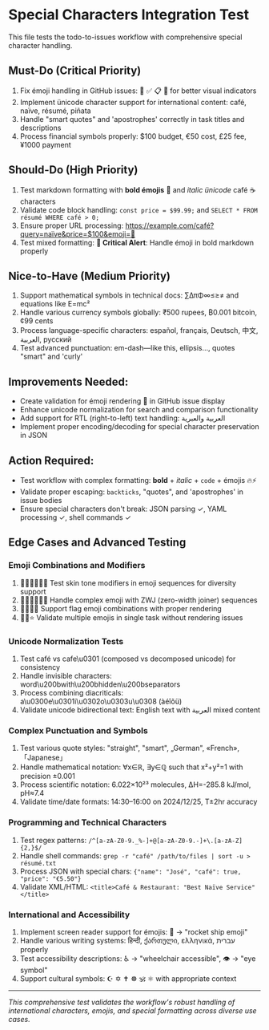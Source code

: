 # Special Characters Integration Test

This file tests the todo-to-issues workflow with comprehensive special character handling.

## Must-Do (Critical Priority)

1. Fix émoji handling in GitHub issues: 🚀 ✅ 📋 🔧 for better visual indicators
2. Implement ünicode character support for international content: café, naïve, résumé, piñata
3. Handle "smart quotes" and 'apostrophes' correctly in task titles and descriptions  
4. Process financial symbols properly: $100 budget, €50 cost, £25 fee, ¥1000 payment

## Should-Do (High Priority)

1. Test markdown formatting with **bold émojis** 🎯 and *italic ünicode* café ☕ characters
2. Validate code block handling: `const price = $99.99;` and `SELECT * FROM résumé WHERE café > 0;`
3. Ensure proper URL processing: https://example.com/café?query=naïve&price=$100&emoji=🚀
4. Test mixed formatting: **🚨 Critical Alert**: Handle émoji in bold markdown properly

## Nice-to-Have (Medium Priority)

1. Support mathematical symbols in technical docs: ∑ΔπΦ∞≤≥≠ and equations like E=mc²
2. Handle various currency symbols globally: ₹500 rupees, ₿0.001 bitcoin, ¢99 cents
3. Process language-specific characters: español, français, Deutsch, 中文, العربية, русский
4. Test advanced punctuation: em-dash—like this, ellipsis…, quotes "smart" and 'curly'

## Improvements Needed:
- Create validation for émoji rendering 🎨 in GitHub issue display
- Enhance unicode normalization for search and comparison functionality  
- Add support for RTL (right-to-left) text handling: العربية والعبرية
- Implement proper encoding/decoding for special character preservation in JSON

## **Action Required**:
- Test workflow with complex formatting: **bold** + *italic* + `code` + émojis 🔥⚡
- Validate proper escaping: `backticks`, "quotes", and 'apostrophes' in issue bodies
- Ensure special characters don't break: JSON parsing ✓, YAML processing ✓, shell commands ✓

## Edge Cases and Advanced Testing

### Emoji Combinations and Modifiers
1. 👍🏻👍🏽👍🏿 Test skin tone modifiers in emoji sequences for diversity support
2. 👨‍💻👩‍🔬👩‍🎨 Handle complex emoji with ZWJ (zero-width joiner) sequences  
3. 🏳️‍🌈🏳️‍⚧️ Support flag emoji combinations with proper rendering
4. 🚀💫⭐ Validate multiple emojis in single task without rendering issues

### Unicode Normalization Tests
1. Test café vs cafe\u0301 (composed vs decomposed unicode) for consistency
2. Handle invisible characters: word\u200bwith\u200bhidden\u200bseparators
3. Process combining diacriticals: a\u0300e\u0301i\u0302o\u0303u\u0308 (àéîõü)
4. Validate unicode bidirectional text: English text with العربية mixed content

### Complex Punctuation and Symbols
1. Test various quote styles: "straight", "smart", „German", «French», 「Japanese」
2. Handle mathematical notation: ∀x∈ℝ, ∃y∈ℚ such that x²+y²=1 with precision ±0.001
3. Process scientific notation: 6.022×10²³ molecules, ΔH=-285.8 kJ/mol, pH≈7.4
4. Validate time/date formats: 14:30–16:00 on 2024/12/25, T±2hr accuracy

### Programming and Technical Characters
1. Test regex patterns: `/^[a-zA-Z0-9._%-]+@[a-zA-Z0-9.-]+\.[a-zA-Z]{2,}$/`
2. Handle shell commands: `grep -r "café" /path/to/files | sort -u > résumé.txt`
3. Process JSON with special chars: `{"name": "José", "café": true, "price": "€5.50"}`
4. Validate XML/HTML: `<title>Café & Restaurant: "Best Naïve Service"</title>`

### International and Accessibility
1. Implement screen reader support for émojis: 🚀 → "rocket ship emoji"
2. Handle various writing systems: हिन्दी, ქართული, ελληνικά, עברית properly
3. Test accessibility descriptions: ♿ → "wheelchair accessible", 👁️ → "eye symbol"
4. Support cultural symbols: ☪️ ✡️ ✝️ ☸️ 🕉️ ⚛️ with appropriate context

---

*This comprehensive test validates the workflow's robust handling of international characters, emojis, and special formatting across diverse use cases.*